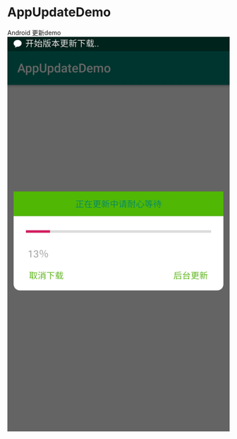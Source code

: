# AppUpdateDemo
Android 更新demo
![image](https://github.com/993739033/AppUpdateDemo/blob/master/app/assests/S10330-151846.jpg)

